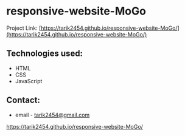 # responsive-website-MoGo

Project Link: [https://tarik2454.github.io/responsive-website-MoGo/](https://tarik2454.github.io/responsive-website-MoGo/)

## Technologies used:

* HTML
* CSS
* JavaScript

## Contact:

* email - tarik2454@gmail.com







https://tarik2454.github.io/responsive-website-MoGo/
